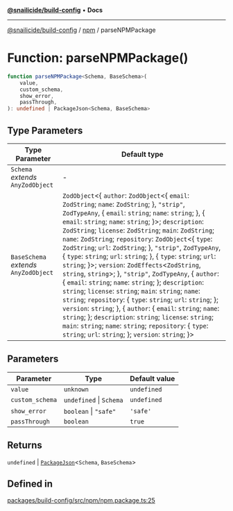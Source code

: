 [**@snailicide/build-config**](../../README.md) • **Docs**

---

[@snailicide/build-config](../../README.md) / [npm](../README.md) / parseNPMPackage

# Function: parseNPMPackage()

```ts
function parseNPMPackage<Schema, BaseSchema>(
    value,
    custom_schema,
    show_error,
    passThrough,
): undefined | PackageJson<Schema, BaseSchema>
```

## Type Parameters

| Type Parameter | Default type |
| --- | --- |
| `Schema` _extends_ `AnyZodObject` | - |
| `BaseSchema` _extends_ `AnyZodObject` | `ZodObject`\<\{ `author`: `ZodObject`\<\{ `email`: `ZodString`; `name`: `ZodString`; \}, `"strip"`, `ZodTypeAny`, \{ `email`: `string`; `name`: `string`; \}, \{ `email`: `string`; `name`: `string`; \}\>; `description`: `ZodString`; `license`: `ZodString`; `main`: `ZodString`; `name`: `ZodString`; `repository`: `ZodObject`\<\{ `type`: `ZodString`; `url`: `ZodString`; \}, `"strip"`, `ZodTypeAny`, \{ `type`: `string`; `url`: `string`; \}, \{ `type`: `string`; `url`: `string`; \}\>; `version`: `ZodEffects`\<`ZodString`, `string`, `string`\>; \}, `"strip"`, `ZodTypeAny`, \{ `author`: \{ `email`: `string`; `name`: `string`; \}; `description`: `string`; `license`: `string`; `main`: `string`; `name`: `string`; `repository`: \{ `type`: `string`; `url`: `string`; \}; `version`: `string`; \}, \{ `author`: \{ `email`: `string`; `name`: `string`; \}; `description`: `string`; `license`: `string`; `main`: `string`; `name`: `string`; `repository`: \{ `type`: `string`; `url`: `string`; \}; `version`: `string`; \}\> |

## Parameters

| Parameter       | Type                    | Default value |
| --------------- | ----------------------- | ------------- |
| `value`         | `unknown`               | `undefined`   |
| `custom_schema` | `undefined` \| `Schema` | `undefined`   |
| `show_error`    | `boolean` \| `"safe"`   | `'safe'`      |
| `passThrough`   | `boolean`               | `true`        |

## Returns

`undefined` \| [`PackageJson`](../../index/type-aliases/PackageJson.md)\<`Schema`, `BaseSchema`\>

## Defined in

[packages/build-config/src/npm/npm.package.ts:25](https://github.com/gbtunney/snailicide-monorepo/blob/master/packages/build-config/src/npm/npm.package.ts#L25)
